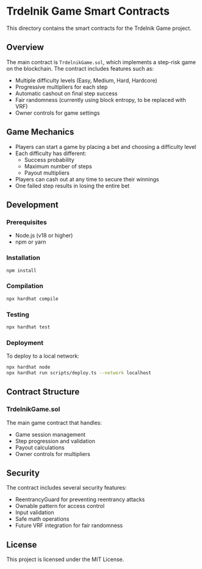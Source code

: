 # Trdelnik Game Smart Contracts

This directory contains the smart contracts for the Trdelnik Game project.

## Overview

The main contract is `TrdelnikGame.sol`, which implements a step-risk game on the blockchain. The contract includes features such as:
- Multiple difficulty levels (Easy, Medium, Hard, Hardcore)
- Progressive multipliers for each step
- Automatic cashout on final step success
- Fair randomness (currently using block entropy, to be replaced with VRF)
- Owner controls for game settings

## Game Mechanics

- Players can start a game by placing a bet and choosing a difficulty level
- Each difficulty has different:
  - Success probability
  - Maximum number of steps
  - Payout multipliers
- Players can cash out at any time to secure their winnings
- One failed step results in losing the entire bet

## Development

### Prerequisites

- Node.js (v18 or higher)
- npm or yarn

### Installation

```bash
npm install
```

### Compilation

```bash
npx hardhat compile
```

### Testing

```bash
npx hardhat test
```

### Deployment

To deploy to a local network:
```bash
npx hardhat node
npx hardhat run scripts/deploy.ts --network localhost
```

## Contract Structure

### TrdelnikGame.sol

The main game contract that handles:
- Game session management
- Step progression and validation
- Payout calculations
- Owner controls for multipliers

## Security

The contract includes several security features:
- ReentrancyGuard for preventing reentrancy attacks
- Ownable pattern for access control
- Input validation
- Safe math operations
- Future VRF integration for fair randomness

## License

This project is licensed under the MIT License.
